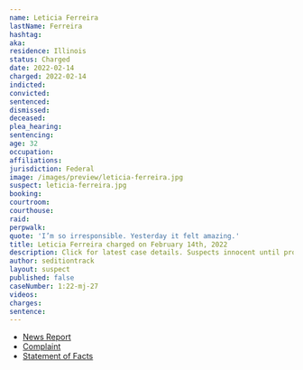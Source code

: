 ```yaml
---
name: Leticia Ferreira
lastName: Ferreira
hashtag:
aka:
residence: Illinois
status: Charged
date: 2022-02-14
charged: 2022-02-14
indicted:
convicted:
sentenced:
dismissed:
deceased:
plea_hearing:
sentencing:
age: 32
occupation:
affiliations:
jurisdiction: Federal
image: /images/preview/leticia-ferreira.jpg
suspect: leticia-ferreira.jpg
booking:
courtroom:
courthouse:
raid:
perpwalk:
quote: 'I’m so irresponsible. Yesterday it felt amazing.'
title: Leticia Ferreira charged on February 14th, 2022
description: Click for latest case details. Suspects innocent until proven guilty.
author: seditiontrack
layout: suspect
published: false
caseNumber: 1:22-mj-27
videos:
charges:
sentence:
---
```


- [News Report](https://www.msn.com/en-us/news/us/e2-80-98i-e2-80-99m-so-irresponsible-yesterday-it-felt-amazing-e2-80-99-suburban-woman-from-brazil-arrested-in-us-capitol-breach/ar-AATXOz8)
- [Complaint](https://www.justice.gov/usao-dc/case-multi-defendant/file/1473451/download)
- [Statement of Facts](https://www.justice.gov/usao-dc/case-multi-defendant/file/1473456/download)
